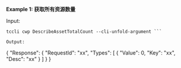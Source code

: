 **Example 1: 获取所有资源数量**



Input: 

```
tccli cwp DescribeAssetTotalCount --cli-unfold-argument ```

Output: 
```
{
    "Response": {
        "RequestId": "xx",
        "Types": [
            {
                "Value": 0,
                "Key": "xx",
                "Desc": "xx"
            }
        ]
    }
}
```

